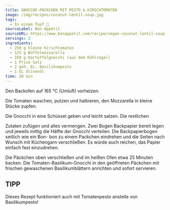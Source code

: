 ```yaml
---
title: GNOCCHI-PÄCKCHEN MIT PESTO & KIRSCHTOMATEN
image: /img/recipes/coconut-lentil-soup.jpg
tags:
  - In einem Topf 🥣
sourceLabel: Bon Appétit
sourceURL: https://www.bonappetit.com/recipe/vegan-coconut-lentil-soup
servings: 2
ingredients:
  - 250 g kleine Kirschtomaten
  - 125 g Büffelmozzarella
  - 250 g Kartoffelgnocchi (aus dem Kühlregal)
  - 1 Prise Salz
  - 2 geh. EL. Basilikumpesto
  - 1 EL Olivenöl
time: 20 min
---
```


Den Backofen auf 165 °C (Umluft) vorheizen.

Die Tomaten waschen, putzen und halbieren, den Mozzarella in kleine Stücke zupfen.

Die Gnocchi in eine Schüssel geben und leicht salzen. Die restlichen

Zutaten zufügen und alles vermengen. Zwei Bogen Backpapier bereit legen und jeweils mittig die Hälfte der Gnocchi verteilen. Die Backpapierbogen seitlich wie ein Bon- bon zu einem Packchen eindrehen und die Seiten nach Wunsch mit Küchengarn verschließen. Es würde auch reichen, das Papier einfach fest einzudrehen.

Die Päckchen oben verschließen und im heißen Ofen etwa 25 Minuten backen. Die Tomaten-Basilikum-Gnocchi in den geöffneten Päckchen mit frischen gewaschenen Basilikumblättern anrichten und sofort servieren.

## TIPP

Dieses Rezept funktioniert auch mit Tomatenpesto anstelle von Basilikumpesto!
